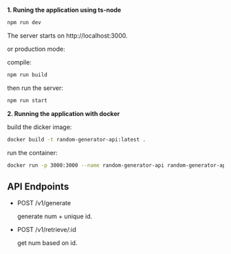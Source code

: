 **1. Runing the application using ts-node**

```bash
npm run dev
```
The server starts on http://localhost:3000.


or production mode:

compile:
```bash
npm run build
```
then run the server:
``` bash
npm run start
```

**2. Running the application with docker**

build the dicker image:
```bash
docker build -t random-generator-api:latest .
```
run the container:
```bash
docker run -p 3000:3000 --name random-generator-api random-generator-api:latest
```

## API Endpoints

- POST /v1/generate

  generate num + unique id.
- POST /v1/retrieve/:id

  get num based on id.
